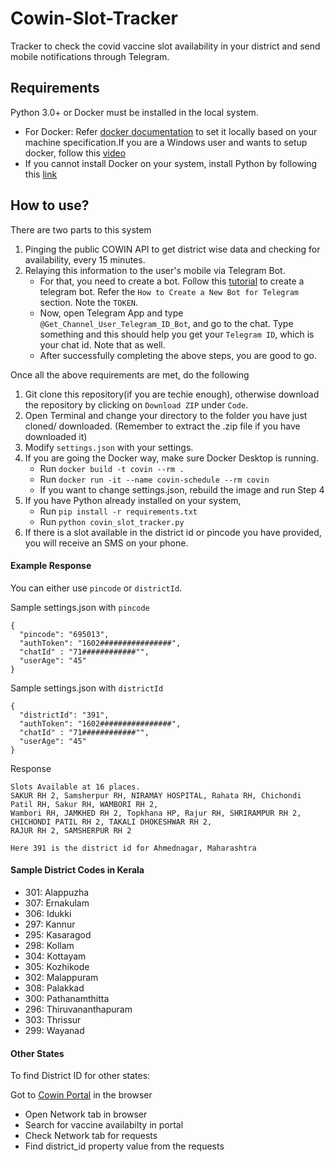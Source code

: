 # Cowin-Slot-Tracker
Tracker to check the covid vaccine slot availability in your district and send mobile notifications through Telegram.

## Requirements
Python 3.0+ or Docker must be installed in the local system. 
  - For Docker: Refer [docker documentation](https://docs.docker.com/engine/install/) to set it locally based on your machine specification.If you are a Windows user and wants to setup docker, follow this [video](https://youtu.be/_9AWYlt86B8)
  - If you cannot install Docker on your system, install Python by following this [link](https://www.tutorialsteacher.com/python/install-python)

## How to use?
There are two parts to this system
1. Pinging the public COWIN API to get district wise data and checking for availability, every 15 minutes.
2. Relaying this information to the user's mobile via Telegram Bot. 
    - For that, you need to create a bot. Follow this [tutorial](https://sendpulse.com/knowledge-base/chatbot/create-telegram-chatbot) to create a telegram bot. Refer the `How to Create a New Bot for Telegram` section. Note the `TOKEN`.
    - Now, open Telegram App and type `@Get_Channel_User_Telegram_ID_Bot`, and go to the chat. Type something and this should help you get your `Telegram ID`, which is your chat id. Note that as well.
    - After successfully completing the above steps, you are good to go.

Once all the above requirements are met, do the following
1. Git clone this repository(if you are techie enough), otherwise download the repository by clicking on `Download ZIP` under `Code`.
2. Open Terminal and change your directory to the folder you have just cloned/ downloaded. (Remember to extract the .zip file if you have downloaded it)
3. Modify `settings.json` with your settings.   
4. If you are going the Docker way, make sure Docker Desktop is running.
   - Run `docker build -t covin --rm .`
   - Run `docker run -it --name covin-schedule --rm covin`
   - If you want to change settings.json, rebuild the image and run Step 4
5. If you have Python already installed on your system,
   - Run `pip install -r requirements.txt`
   - Run `python covin_slot_tracker.py` 
8. If there is a slot available in the district id or pincode you have provided, you will receive an SMS on your phone.

#### Example Response
You can either use `pincode` or `districtId`.

Sample settings.json with `pincode`
```
{
  "pincode": "695013",
  "authToken": "1602################",
  "chatId" : "71############"",
  "userAge": "45"
}
```

Sample settings.json with `districtId`
```
{
  "districtId": "391",
  "authToken": "1602################",
  "chatId" : "71############"",
  "userAge": "45"
}
```

Response
```
Slots Available at 16 places.
SAKUR RH 2, Samsherpur RH, NIRAMAY HOSPITAL, Rahata RH, Chichondi Patil RH, Sakur RH, WAMBORI RH 2, 
Wambori RH, JAMKHED RH 2, Topkhana HP, Rajur RH, SHRIRAMPUR RH 2, CHICHONDI PATIL RH 2, TAKALI DHOKESHWAR RH 2, 
RAJUR RH 2, SAMSHERPUR RH 2

Here 391 is the district id for Ahmednagar, Maharashtra
```

#### Sample District Codes in Kerala
- 301: Alappuzha
- 307: Ernakulam
- 306: Idukki
- 297: Kannur
- 295: Kasaragod
- 298: Kollam
- 304: Kottayam
- 305: Kozhikode
- 302: Malappuram
- 308: Palakkad
- 300: Pathanamthitta
- 296: Thiruvananthapuram
- 303: Thrissur
- 299: Wayanad

#### Other States
To find District ID for other states:

Got to [Cowin Portal](https://www.cowin.gov.in/home) in the browser
- Open Network tab in browser
- Search for vaccine availabilty in portal
- Check Network tab for requests
- Find district_id property value from the requests
